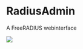 # RadiusAdmin
A FreeRADIUS webinterface

![](https://host.tuxplace.nl/screenshots/2015-04-27-03-26-55.png)
